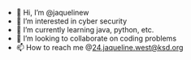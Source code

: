 - 👋 Hi, I’m @jaquelinew
- 👀 I’m interested in cyber security
- 🌱 I’m currently learning java, python, etc.
- 💞️ I’m looking to collaborate on coding problems
- 📫 How to reach me @24.jaqueline.west@ksd.org

<!---
jaquelinew/jaquelinew is a ✨ special ✨ repository because its `README.md` (this file) appears on your GitHub profile.
You can click the Preview link to take a look at your changes.
--->
